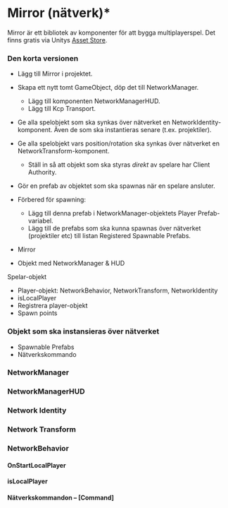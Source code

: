 # Mirror (nätverk)\*

Mirror är ett bibliotek av komponenter för att bygga multiplayerspel. Det finns gratis via Unitys [Asset Store](../andra-funktioner/asset-store.md).

### Den korta versionen

* Lägg till Mirror i projektet.
* Skapa ett nytt tomt GameObject, döp det till NetworkManager.
  * Lägg till komponenten NetworkManagerHUD.
  * Lägg till Kcp Transport.
* Ge alla spelobjekt som ska synkas över nätverket en NetworkIdentity-komponent. Även de som ska instantieras senare (t.ex. projektiler).
* Ge alla spelobjekt vars position/rotation ska synkas över nätverket en NetworkTransform-komponent.
  * Ställ in så att objekt som ska styras _direkt_ av spelare har Client Authority.
* Gör en prefab av objektet som ska spawnas när en spelare ansluter.
* Förbered för spawning:
  * Lägg till denna prefab i NetworkManager-objektets Player Prefab-variabel.
  * Lägg till de prefabs som ska kunna spawnas över nätverket (projektiler etc) till listan Registered Spawnable Prefabs.



* Mirror
* Objekt med NetworkManager & HUD

Spelar-objekt

* Player-objekt: NetworkBehavior, NetworkTransform, NetworkIdentity
* isLocalPlayer
* Registrera player-objekt
* Spawn points

### Objekt som ska instansieras över nätverket

* Spawnable Prefabs
* Nätverkskommando

### NetworkManager

### NetworkManagerHUD

### Network Identity

### Network Transform

### NetworkBehavior

#### OnStartLocalPlayer

#### isLocalPlayer

#### Nätverkskommandon – \[Command]
